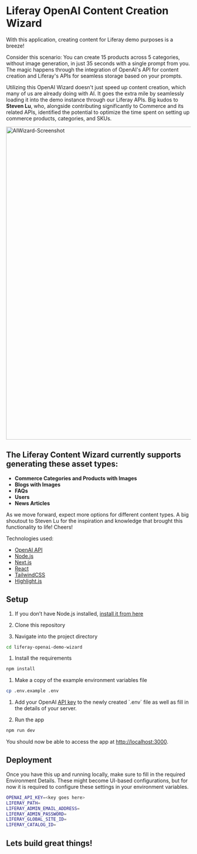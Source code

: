 # Liferay OpenAI Content Creation Wizard 

With this application, creating content for Liferay demo purposes is a breeze!

Consider this scenario: You can create 15 products across 5 categories, without image generation, in just 35 seconds with a single prompt from you. The magic happens through the integration of OpenAI's API for content creation and Liferay's APIs for seamless storage based on your prompts.

Utilizing this OpenAI Wizard doesn't just speed up content creation, which many of us are already doing with AI. It goes the extra mile by seamlessly loading it into the demo instance through our Liferay APIs. Big kudos to **Steven Lu**, who, alongside contributing significantly to Commerce and its related APIs, identified the potential to optimize the time spent on setting up commerce products, categories, and SKUs.
  
<img width="853" alt="AIWizard-Screenshot" src="https://github.com/weskempa-liferay/liferay-openai-demo-wizard/assets/68334638/82270f10-bd36-40cd-bc4e-cd2d1bebda5b">

## The Liferay Content Wizard currently supports generating these asset types: 

- **Commerce Categories and Products with Images**
- **Blogs with Images**
- **FAQs**
- **Users**
- **News Articles**

As we move forward, expect more options for different content types. A big shoutout to Steven Lu for the inspiration and knowledge that brought this functionality to life! Cheers!

Technologies used:

- [OpenAI API](https://openai.com/api/)
- [Node.js](https://nodejs.org/en/)
- [Next.js](https://nextjs.org/)
- [React](https://reactjs.org/)
- [TailwindCSS](https://tailwindcss.com/)
- [Highlight.js](https://highlightjs.org/)

## Setup

1. If you don’t have Node.js installed, [install it from here](https://nodejs.org/en/)

1. Clone this repository

1. Navigate into the project directory

```bash
cd liferay-openai-demo-wizard
```  

1. Install the requirements

```bash
npm install
```

1. Make a copy of the example environment variables file

```bash
cp .env.example .env
```

1. Add your OpenAI [API key]([https://beta.openai.com/account/api-keys](https://platform.openai.com/account/api-keys)) to the newly created `.env` file as well as fill in the details of your server.

1. Run the app

```bash
npm run dev
```

You should now be able to access the app at [http://localhost:3000](http://localhost:3000). 

## Deployment

Once you have this up and running locally, make sure to fill in the required Environment Details. These might become UI-based configurations, but for now it is required to configure these settings in your environment variables. 

```bash
OPENAI_API_KEY=<key goes here>
LIFERAY_PATH=
LIFERAY_ADMIN_EMAIL_ADDRESS=
LIFERAY_ADMIN_PASSWORD=
LIFERAY_GLOBAL_SITE_ID=
LIFERAY_CATALOG_ID=
```

## Lets build great things!
